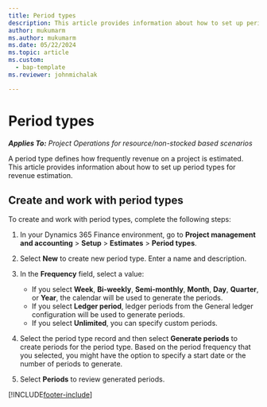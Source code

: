 ```yaml
---
title: Period types
description: This article provides information about how to set up period types for revenue estimation.
author: mukumarm
ms.author: mukumarm
ms.date: 05/22/2024
ms.topic: article
ms.custom: 
  - bap-template
ms.reviewer: johnmichalak

---
```


# Period types

_**Applies To:** Project Operations for resource/non-stocked based scenarios_

A period type defines how frequently revenue on a project is estimated. This article provides information about how to set up period types for revenue estimation. 

## Create and work with period types
To create and work with period types, complete the following steps:

1. In your Dynamics 365 Finance environment, go to **Project management and accounting** > **Setup** > **Estimates** > **Period types**.
2. Select **New** to create new period type. Enter a name and description.
3. In the **Frequency** field, select a value:

    - If you select **Week**, **Bi-weekly**, **Semi-monthly**, **Month**, **Day**, **Quarter**, or **Year**, the calendar will be used to generate the periods. 
    - If you select **Ledger period**, ledger periods from the General ledger configuration will be used to generate periods.
    - If you select **Unlimited**, you can specify custom periods.
4. Select the period type record and then select **Generate periods** to create periods for the period type. Based on the period frequency that you selected, you might have the option to specify a start date or the number of periods to generate.
5. Select **Periods** to review generated periods.



[!INCLUDE[footer-include](../includes/footer-banner.md)]

